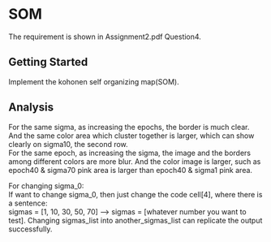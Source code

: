 # SOM
The requirement is shown in Assignment2.pdf Question4.

## Getting Started
Implement the kohonen self organizing map(SOM).  

## Analysis
For the same sigma, as increasing the epochs, the border is much clear. And the same color area which cluster together is larger, which can show clearly on sigma10, the second row.  
For the same epoch, as increasing the sigma, the image and the borders among different colors are more blur. And the color image is larger, such as epoch40 & sigma70 pink area is larger than epoch40 & sigma1 pink area.  

For changing sigma_0:  
If want to change sigma_0, then just change the code cell[4], where there is a sentence:  
sigmas = [1, 10, 30, 50, 70] --> sigmas = [whatever number you want to test]. 
Changing sigmas_list into another_sigmas_list can replicate the output successfully.


